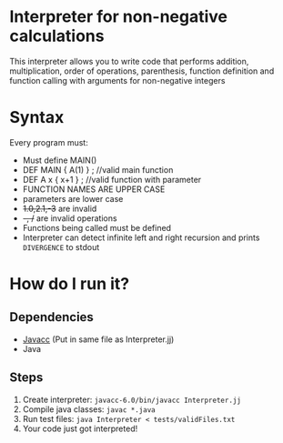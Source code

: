 # Interpreter for non-negative calculations

This interpreter allows you to write code that performs addition, multiplication, order of operations, parenthesis, function definition and function calling with arguments for non-negative integers

# Syntax

Every program must:

* Must define MAIN()
* DEF MAIN { A(1) } ; //valid main function
* DEF A x { x+1 } ; //valid function with parameter
* FUNCTION NAMES ARE UPPER CASE
* parameters are lower case
* ~~1.0,2.1,-3~~ are invalid
* ~~-, /~~ are invalid operations
* Functions being called must be defined
* Interpreter can detect infinite left and right recursion and prints `DIVERGENCE` to stdout

# How do I run it?
## Dependencies

* [Javacc](https://javacc.github.io/javacc/) (Put in same file as Interpreter.jj) 
* Java

## Steps

1. Create interpreter: `javacc-6.0/bin/javacc Interpreter.jj`
2. Compile java classes: `javac *.java`
3. Run test files: `java Interpreter < tests/validFiles.txt`
4. Your code just got interpreted!

